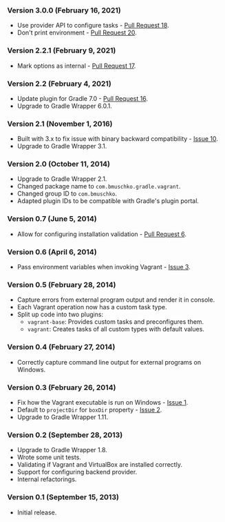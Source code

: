 ### Version 3.0.0 (February 16, 2021)

* Use provider API to configure tasks - [Pull Request 18](https://github.com/bmuschko/gradle-vagrant-plugin/pull/18).
* Don't print environment - [Pull Request 20](https://github.com/bmuschko/gradle-vagrant-plugin/pull/20).

### Version 2.2.1 (February 9, 2021)

* Mark options as internal - [Pull Request 17](https://github.com/bmuschko/gradle-vagrant-plugin/pull/17).

### Version 2.2 (February 4, 2021)

* Update plugin for Gradle 7.0 - [Pull Request 16](https://github.com/bmuschko/gradle-vagrant-plugin/pull/16).
* Upgrade to Gradle Wrapper 6.0.1.

### Version 2.1 (November 1, 2016)

* Built with 3.x to fix issue with binary backward compatibility - [Issue 10](https://github.com/bmuschko/gradle-vagrant-plugin/issues/10).
* Upgrade to Gradle Wrapper 3.1. 

### Version 2.0 (October 11, 2014)

* Upgrade to Gradle Wrapper 2.1.
* Changed package name to `com.bmuschko.gradle.vagrant`.
* Changed group ID to `com.bmuschko`.
* Adapted plugin IDs to be compatible with Gradle's plugin portal.

### Version 0.7 (June 5, 2014)

* Allow for configuring installation validation - [Pull Request 6](https://github.com/bmuschko/gradle-vagrant-plugin/pull/6).

### Version 0.6 (April 6, 2014)

* Pass environment variables when invoking Vagrant - [Issue 3](https://github.com/bmuschko/gradle-vagrant-plugin/issues/3).

### Version 0.5 (February 28, 2014)

* Capture errors from external program output and render it in console.
* Each Vagrant operation now has a custom task type.
* Split up code into two plugins:
    * `vagrant-base`: Provides custom tasks and preconfigures them.
    * `vagrant`: Creates tasks of all custom types with default values.

### Version 0.4 (February 27, 2014)

* Correctly capture command line output for external programs on Windows.

### Version 0.3 (February 26, 2014)

* Fix how the Vagrant executable is run on Windows - [Issue 1](https://github.com/bmuschko/gradle-vagrant-plugin/issues/1).
* Default to `projectDir` for `boxDir` property - [Issue 2](https://github.com/bmuschko/gradle-vagrant-plugin/issues/2).
* Upgrade to Gradle Wrapper 1.11.

### Version 0.2 (September 28, 2013)

* Upgrade to Gradle Wrapper 1.8.
* Wrote some unit tests.
* Validating if Vagrant and VirtualBox are installed correctly.
* Support for configuring backend provider.
* Internal refactorings.

### Version 0.1 (September 15, 2013)

* Initial release.